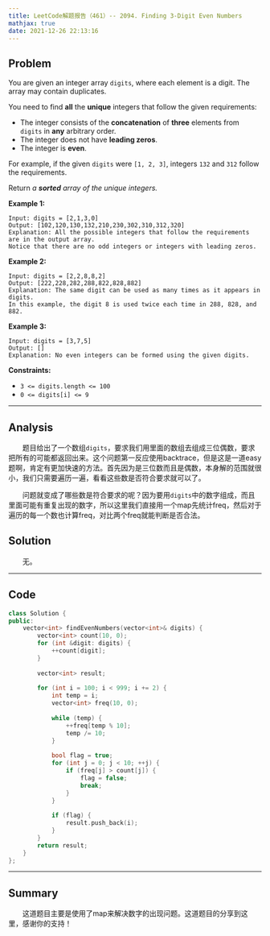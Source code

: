 ```yaml
---
title: LeetCode解题报告（461）-- 2094. Finding 3-Digit Even Numbers
mathjax: true
date: 2021-12-26 22:13:16
---
```


## Problem

You are given an integer array `digits`, where each element is a digit. The array may contain duplicates.

You need to find **all** the **unique** integers that follow the given requirements:

- The integer consists of the **concatenation** of **three** elements from `digits` in **any** arbitrary order.
- The integer does not have **leading zeros**.
- The integer is **even**.

For example, if the given `digits` were `[1, 2, 3]`, integers `132` and `312` follow the requirements.

Return *a **sorted** array of the unique integers.*

<!-- more -->

**Example 1:**

```
Input: digits = [2,1,3,0]
Output: [102,120,130,132,210,230,302,310,312,320]
Explanation: All the possible integers that follow the requirements are in the output array. 
Notice that there are no odd integers or integers with leading zeros.
```

**Example 2:**

```
Input: digits = [2,2,8,8,2]
Output: [222,228,282,288,822,828,882]
Explanation: The same digit can be used as many times as it appears in digits. 
In this example, the digit 8 is used twice each time in 288, 828, and 882. 
```

**Example 3:**

```
Input: digits = [3,7,5]
Output: []
Explanation: No even integers can be formed using the given digits.
```



**Constraints:**

- `3 <= digits.length <= 100`
- `0 <= digits[i] <= 9`

---

## Analysis

&emsp;&emsp;题目给出了一个数组`digits`，要求我们用里面的数组去组成三位偶数，要求把所有的可能都返回出来。这个问题第一反应使用backtrace，但是这是一道easy题啊，肯定有更加快速的方法。首先因为是三位数而且是偶数，本身解的范围就很小，我们只需要遍历一遍，看看这些数是否符合要求就可以了。

&emsp;&emsp;问题就变成了哪些数是符合要求的呢？因为要用`digits`中的数字组成，而且里面可能有重复出现的数字，所以这里我们直接用一个map先统计freq，然后对于遍历的每一个数也计算freq，对比两个freq就能判断是否合法。

## Solution

&emsp;&emsp;无。

------

## Code

```c++
class Solution {
public:
    vector<int> findEvenNumbers(vector<int>& digits) {
        vector<int> count(10, 0);
        for (int &digit: digits) {
            ++count[digit];
        }
        
        vector<int> result;
        
        for (int i = 100; i < 999; i += 2) {
            int temp = i;
            vector<int> freq(10, 0);
            
            while (temp) {
                ++freq[temp % 10];
                temp /= 10;
            }
            
            bool flag = true;
            for (int j = 0; j < 10; ++j) {
                if (freq[j] > count[j]) {
                    flag = false;
                    break;
                }
            }
            
            if (flag) {
                result.push_back(i);
            }
        }
        return result;
    }
};
```

------

## Summary

&emsp;&emsp;这道题目主要是使用了map来解决数字的出现问题。这道题目的分享到这里，感谢你的支持！
